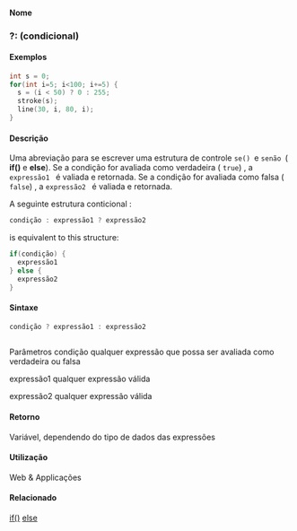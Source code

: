 
#### Nome
### ?: (condicional)

#### Exemplos

```pde
int s = 0; 
for(int i=5; i<100; i+=5) { 
  s = (i < 50) ? 0 : 255; 
  stroke(s); 
  line(30, i, 80, i); 
} 

```



#### Descrição
Uma abreviação para se escrever uma estrutura de controle `se() `e `senão `( **if()** e **else**). Se a condição for avaliada como verdadeira ( `true`) , a `expressão1 ` é valiada e retornada. Se a condição for avaliada como falsa ( `false`) , a `expressão2 ` é valiada e retornada.


A seguinte estrutura conticional :
```pde
condição : expressão1 ? expressão2
```

is equivalent to this structure:
```pde
if(condição) {
  expressão1 
} else { 
  expressão2 
}
```

#### Sintaxe
```pde
condição ? expressão1 : expressão2
            
```
Parâmetros
condição
qualquer expressão que possa ser avaliada como verdadeira ou falsa


expressão1
qualquer expressão válida


expressão2
qualquer expressão válida



#### Retorno
Variável, dependendo do tipo de dados das expressões

#### Utilização

	
Web & Applicações

#### Relacionado
[if()](if_
)
[else](else
)

